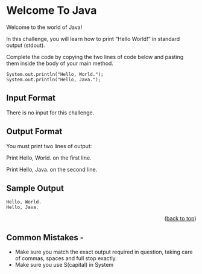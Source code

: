 # Welcome To Java

Welcome to the world of Java!

In this challenge, you will learn how to print “Hello World!” in standard output (stdout).

Complete the code by copying the two lines of code below and pasting them inside the body of your main method.
```
System.out.println("Hello, World.");
System.out.println("Hello, Java.");
```
## Input Format
There is no input for this challenge.

## Output Format
You must print two lines of output:

Print Hello, World. on the first line.

Print Hello, Java. on the second line.

## Sample Output
```
Hello, World.
Hello, Java.
```
<p align="right">(<a href="#top">back to top</a>)</p>

## Common Mistakes -
- Make sure you match the exact output required in question, taking care of commas, spaces and full stop exactly. <br />
- Make sure you use S(capital) in System
